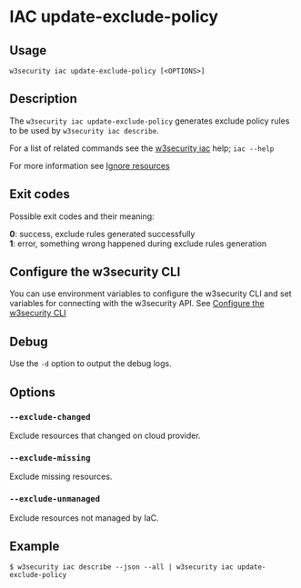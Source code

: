 # IAC update-exclude-policy

## Usage

`w3security iac update-exclude-policy [<OPTIONS>]`

## Description

The `w3security iac update-exclude-policy` generates exclude policy rules to be used by `w3security iac describe`.

For a list of related commands see the [w3security iac](iac.md) help; `iac --help`

For more information see [Ignore resources](https://docs.w3security.io/products/w3security-infrastructure-as-code/detect-drift-and-manually-created-resources/ignore-resources)

## Exit codes

Possible exit codes and their meaning:

**0**: success, exclude rules generated successfully\
**1**: error, something wrong happened during exclude rules generation

## Configure the w3security CLI

You can use environment variables to configure the w3security CLI and set variables for connecting with the w3security API. See [Configure the w3security CLI](https://docs.w3security.io/w3security-cli/configure-the-w3security-cli)

## Debug

Use the `-d` option to output the debug logs.

## Options

### `--exclude-changed`

Exclude resources that changed on cloud provider.

### `--exclude-missing`

Exclude missing resources.

### `--exclude-unmanaged`

Exclude resources not managed by IaC.

## Example

```
$ w3security iac describe --json --all | w3security iac update-exclude-policy
```

